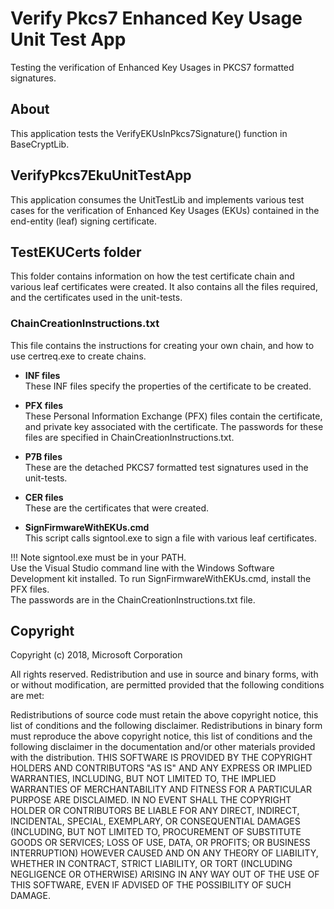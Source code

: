 # Verify Pkcs7 Enhanced Key Usage Unit Test App

Testing the verification of Enhanced Key Usages in PKCS7 formatted signatures.

## About

This application tests the VerifyEKUsInPkcs7Signature() function in BaseCryptLib.

## VerifyPkcs7EkuUnitTestApp

This application consumes the UnitTestLib and implements various test cases for the verification of Enhanced Key Usages (EKUs) contained in the end-entity (leaf) signing certificate.

## TestEKUCerts folder
This folder contains information on how the test certificate chain and various leaf certificates were created.  It also contains all the files required, and the certificates used in the unit-tests.  

### ChainCreationInstructions.txt

This file contains the instructions for creating your own chain, and how to use certreq.exe to create chains. 

* **INF files**  
  These INF files specify the properties of the certificate to be created.  

* **PFX files**  
  These Personal Information Exchange (PFX) files contain the certificate, and private key associated with the certificate.  The passwords for these files are specified in ChainCreationInstructions.txt.

* **P7B files**  
  These are the detached PKCS7 formatted test signatures used in the unit-tests.

* **CER files**  
  These are the certificates that were created.

* **SignFirmwareWithEKUs.cmd**  
  This script calls signtool.exe to sign a file with various leaf certificates.  
  
!!! Note 
    signtool.exe must be in your PATH.  
    Use the Visual Studio command line with the Windows Software Development kit installed. 
    To run SignFirmwareWithEKUs.cmd, install the PFX files.  
    The passwords are in the ChainCreationInstructions.txt file.

## Copyright

Copyright (c) 2018, Microsoft Corporation

All rights reserved. Redistribution and use in source and binary forms, with or without modification, are permitted provided that the following conditions are met:

Redistributions of source code must retain the above copyright notice, this list of conditions and the following disclaimer.
Redistributions in binary form must reproduce the above copyright notice, this list of conditions and the following disclaimer in the documentation and/or other materials provided with the distribution.
THIS SOFTWARE IS PROVIDED BY THE COPYRIGHT HOLDERS AND CONTRIBUTORS "AS IS" AND ANY EXPRESS OR IMPLIED WARRANTIES, INCLUDING, BUT NOT LIMITED TO, THE IMPLIED WARRANTIES OF MERCHANTABILITY AND FITNESS FOR A PARTICULAR PURPOSE ARE DISCLAIMED. IN NO EVENT SHALL THE COPYRIGHT HOLDER OR CONTRIBUTORS BE LIABLE FOR ANY DIRECT, INDIRECT, INCIDENTAL, SPECIAL, EXEMPLARY, OR CONSEQUENTIAL DAMAGES (INCLUDING, BUT NOT LIMITED TO, PROCUREMENT OF SUBSTITUTE GOODS OR SERVICES; LOSS OF USE, DATA, OR PROFITS; OR BUSINESS INTERRUPTION) HOWEVER CAUSED AND ON ANY THEORY OF LIABILITY, WHETHER IN CONTRACT, STRICT LIABILITY, OR TORT (INCLUDING NEGLIGENCE OR OTHERWISE) ARISING IN ANY WAY OUT OF THE USE OF THIS SOFTWARE, EVEN IF ADVISED OF THE POSSIBILITY OF SUCH DAMAGE.
